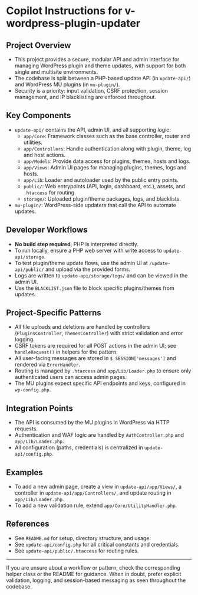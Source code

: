 # Copilot Instructions for v-wordpress-plugin-updater

## Project Overview
- This project provides a secure, modular API and admin interface for managing WordPress plugin and theme updates, with support for both single and multisite environments.
- The codebase is split between a PHP-based update API (in `update-api/`) and WordPress MU plugins (in `mu-plugin/`).
- Security is a priority: input validation, CSRF protection, session management, and IP blacklisting are enforced throughout.

## Key Components
- `update-api/` contains the API, admin UI, and all supporting logic:
  - `app/Core`: Framework classes such as the base controller, router and utilities.
  - `app/Controllers`: Handle authentication along with plugin, theme, log and host actions.
  - `app/Models`: Provide data access for plugins, themes, hosts and logs.
  - `app/Views`: Admin UI pages for managing plugins, themes, logs and hosts.
  - `app/Lib`: Loader and autoloader used by the public entry points.
  - `public/`: Web entrypoints (API, login, dashboard, etc.), assets, and `.htaccess` for routing.
  - `storage/`: Uploaded plugin/theme packages, logs, and blacklists.
- `mu-plugin/`: WordPress-side updaters that call the API to automate updates.

## Developer Workflows
- **No build step required**; PHP is interpreted directly.
- To run locally, ensure a PHP web server with write access to `update-api/storage`.
- To test plugin/theme update flows, use the admin UI at `/update-api/public/` and upload via the provided forms.
- Logs are written to `update-api/storage/logs/` and can be viewed in the admin UI.
- Use the `BLACKLIST.json` file to block specific plugins/themes from updates.

## Project-Specific Patterns
- All file uploads and deletions are handled by controllers (`PluginsController`, `ThemesController`) with strict validation and error logging.
- CSRF tokens are required for all POST actions in the admin UI; see `handleRequest()` in helpers for the pattern.
- All user-facing messages are stored in `$_SESSION['messages']` and rendered via `ErrorHandler`.
- Routing is managed by `.htaccess` and `app/Lib/Loader.php` to ensure only authenticated users can access admin pages.
- The MU plugins expect specific API endpoints and keys, configured in `wp-config.php`.

## Integration Points
- The API is consumed by the MU plugins in WordPress via HTTP requests.
- Authentication and WAF logic are handled by `AuthController.php` and `app/Lib/Loader.php`.
- All configuration (paths, credentials) is centralized in `update-api/config.php`.

## Examples
- To add a new admin page, create a view in `update-api/app/Views/`, a controller in `update-api/app/Controllers/`, and update routing in `app/Lib/Loader.php`.
- To add a new validation rule, extend `app/Core/UtilityHandler.php`.

## References
- See `README.md` for setup, directory structure, and usage.
- See `update-api/config.php` for all critical constants and credentials.
- See `update-api/public/.htaccess` for routing rules.

---

If you are unsure about a workflow or pattern, check the corresponding helper class or the README for guidance. When in doubt, prefer explicit validation, logging, and session-based messaging as seen throughout the codebase.
